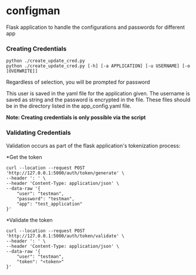 # configman
Flask application to handle the configurations and passwords for different app

### Creating Credentials
```
python ./create_update_cred.py
python ./create_update_cred.py [-h] [-a APPLICATION] [-u USERNAME] [-o [OVERWRITE]]
```
Regardless of selection, you will be prompted for password

This user is saved in the yaml file for the application given.  The username is saved as string and the password is encrypted in the file. These files should be in the directory listed in the app_config.yaml file.

**Note: Creating credentials is only possible via the script**

### Validating Credentials
Validation occurs as part of the flask application's tokenization process:

*Get the token
```
curl --location --request POST 'http://127.0.0.1:5000/auth/token/generate' \
--header ': ' \
--header 'Content-Type: application/json' \
--data-raw '{
	"user": "testman",
	"password": "testman",
	"app": "test_application"
}'
```

*Validate the token
```
curl --location --request POST 'http://127.0.0.1:5000/auth/token/validate' \
--header ': ' \
--header 'Content-Type: application/json' \
--data-raw '{
    "user": "testman",
    "token": "<token>"
}'
```
